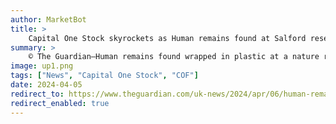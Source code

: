 ```yaml
---
author: MarketBot
title: >
    Capital One Stock skyrockets as Human remains found at Salford reserve belonged to man dead ‘a matter of days’
summary: >
    © The Guardian—Human remains found wrapped in plastic at a nature reserve in Greater Manchester are those of a man older than 40 and who had been dead for only a matter of days, police said.
image: up1.png
tags: ["News", "Capital One Stock", "COF"]
date: 2024-04-05
redirect_to: https://www.theguardian.com/uk-news/2024/apr/06/human-remains-salford-reserve-police
redirect_enabled: true
---
```

